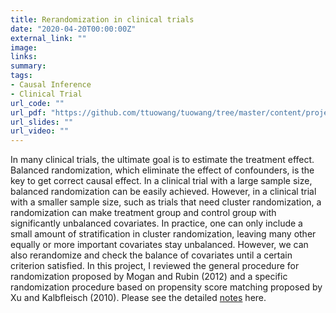 ```yaml
---
title: Rerandomization in clinical trials
date: "2020-04-20T00:00:00Z"
external_link: ""
image:
links:
summary: 
tags:
- Causal Inference
- Clinical Trial
url_code: ""
url_pdf: "https://github.com/ttuowang/tuowang/tree/master/content/project/rerandomization"
url_slides: ""
url_video: ""
---
```


In many clinical trials, the ultimate goal is to estimate the treatment effect. Balanced randomization, which eliminate the effect of confounders, is the key to get correct causal effect. In a clinical trial with a large sample size, balanced randomization can be easily achieved. However, in a clinical trial with a smaller sample size, such as trials that need cluster randomization, a randomization can make treatment group and control group with significantly unbalanced covariates. In practice, one can only include a small amount of stratification in cluster randomization, leaving many other equally or more important covariates stay unbalanced. However, we can also rerandomize and check the balance of covariates until a certain criterion satisfied. In this project, I reviewed the general procedure for randomization proposed by Mogan and Rubin (2012) and a specific randomization procedure based on propensity score matching proposed by Xu and Kalbfleisch (2010). Please see the detailed [notes](Notes.pdf) here.
